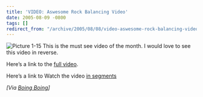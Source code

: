 ```yaml
---
title: 'VIDEO: Aswesome Rock Balancing Video'
date: 2005-08-09 -0800
tags: []
redirect_from: "/archive/2005/08/08/video-aswesome-rock-balancing-video.aspx/"
---
```


![Picture 1-15](https://www.boingboing.net/Picture%201-15.jpg) This is
the must see video of the month. I would love to see this video in
reverse.

Here’s a link to the [full
video](http://www.rock-on-rock-on.com/video/bp-ss.html).

Here’s a link to Watch the video [in
segments](http://www.rock-on-rock-on.com/un-balancing.html)

*[Via [Boing
Boing](http://www.boingboing.net/2005/08/10/amazing_rock_balanci.html)]*
